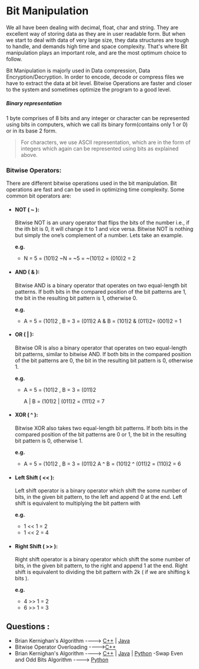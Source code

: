 # Bit Manipulation

We all have been dealing with decimal, float, char and string. They are excellent way of storing data as they are in user readable form. But when we start to deal with data of very large size, they data structures are tough to handle, and demands high time and space complexity. That's where Bit manipulation plays an important role, and are the most optimum choice to follow.

Bit Manipulation is majorly used in Data compression, Data Encryption/Decryption. In order to encode, decode or compress files we have to extract the data at bit level. Bitwise Operations are faster and closer to the system and sometimes optimize the program to a good level.

<h5> Binary representation </h5> 1 byte comprises of 8 bits and any integer or character can be represented using bits in computers, which we call its binary form(contains only 1 or 0) or in its base 2 form.

> For characters, we use ASCII representation, which are in the form of integers which again can be represented using bits as explained above.

### Bitwise Operators:

There are different bitwise operations used in the bit manipulation. Bit operations are fast and can be used in optimizing time complexity. Some common bit operators are:

- <h4> NOT ( ~ ):</h5> Bitwise NOT is an unary operator that flips the bits of the number i.e., if the ith bit is 0, it will change it to 1 and vice versa. Bitwise NOT is nothing but simply the one’s complement of a number. Lets take an example.

  **e.g.**

  - N = 5 = (101)2
    ~N = ~5 = ~(101)2 = (010)2 = 2

- <h4> AND ( & ):</h5> Bitwise AND is a binary operator that operates on two equal-length bit patterns. If both bits in the compared position of the bit patterns are 1, the bit in the resulting bit pattern is 1, otherwise 0.
    
    **e.g.**
    -   A = 5 = (101)2 , B = 3 = (011)2 
        A & B = (101)2 & (011)2= (001)2 = 1

- <h4> OR ( | ): </h5> Bitwise OR is also a binary operator that operates on two equal-length bit patterns, similar to bitwise AND. If both bits in the compared position of the bit patterns are 0, the bit in the resulting bit pattern is 0, otherwise 1.

  **e.g.**

  - A = 5 = (101)2 , B = 3 = (011)2

    A | B = (101)2 | (011)2 = (111)2 = 7

- <h4> XOR ( ^ ):</h4> Bitwise XOR also takes two equal-length bit patterns. If both bits in the compared position of the bit patterns are 0 or 1, the bit in the resulting bit pattern is 0, otherwise 1.

  **e.g.**

  - A = 5 = (101)2 , B = 3 = (011)2
    A ^ B = (101)2 ^ (011)2 = (110)2 = 6

- <h4>Left Shift ( << ):</h4> Left shift operator is a binary operator which shift the some number of bits, in the given bit pattern, to the left and append 0 at the end. Left shift is equivalent to multiplying the bit pattern with
    
    **e.g.**
    -   1 << 1 = 2
    -   1 << 2 = 4

- <h4>Right Shift ( >> ):</h4> Right shift operator is a binary operator which shift the some number of bits, in the given bit pattern, to the right and append 1 at the end. Right shift is equivalent to dividing the bit pattern with 2k ( if we are shifting k bits ).

  **e.g.**

  - 4 >> 1 = 2
  - 6 >> 1 = 3

## Questions :


- Brian Kernighan's Algorithm ----> [C++](/Code/C++/Brian_Kernighan.cpp) | [Java](/Code/Java/BrianKernighanAlgorithm.java)
- Bitwise Operator Overloading ---->[C++](/Code/C++/Bitwise_operator_overloading.cpp)
- Brian Kernighan's Algorithm ----> [C++](/Code/C++/Brian_Kernighan.cpp) | [Java](/Code/Java/BrianKernighanAlgorithm.java) | [Python](/Code/Python/Brian_Kernighan's_Algorithm.py)
-Swap Even and Odd Bits Algorithm ----> [Python](/Code/Python/Swap_even_odd_bits.py)

